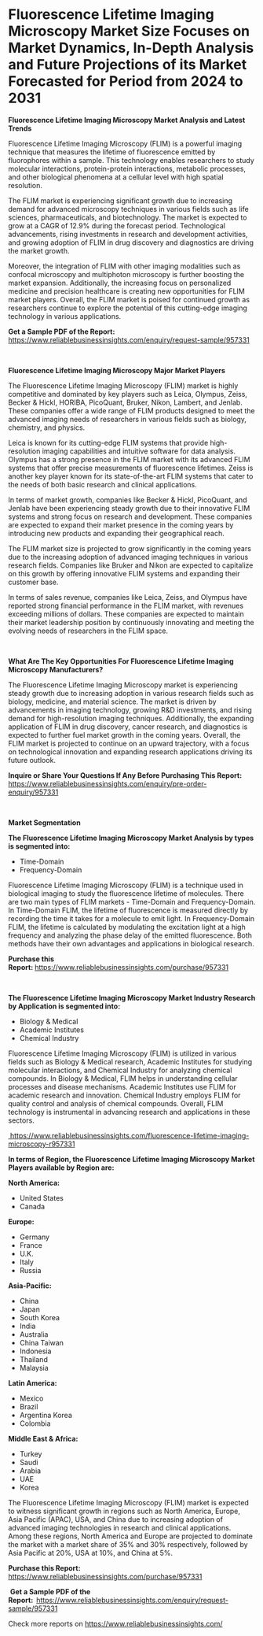 <p><h1>Fluorescence Lifetime Imaging Microscopy Market Size Focuses on Market Dynamics, In-Depth Analysis and Future Projections of its Market Forecasted for Period from 2024 to 2031</h1></p><p><strong>Fluorescence Lifetime Imaging Microscopy Market Analysis and Latest Trends</strong></p>
<p><p>Fluorescence Lifetime Imaging Microscopy (FLIM) is a powerful imaging technique that measures the lifetime of fluorescence emitted by fluorophores within a sample. This technology enables researchers to study molecular interactions, protein-protein interactions, metabolic processes, and other biological phenomena at a cellular level with high spatial resolution. </p><p>The FLIM market is experiencing significant growth due to increasing demand for advanced microscopy techniques in various fields such as life sciences, pharmaceuticals, and biotechnology. The market is expected to grow at a CAGR of 12.9% during the forecast period. Technological advancements, rising investments in research and development activities, and growing adoption of FLIM in drug discovery and diagnostics are driving the market growth. </p><p>Moreover, the integration of FLIM with other imaging modalities such as confocal microscopy and multiphoton microscopy is further boosting the market expansion. Additionally, the increasing focus on personalized medicine and precision healthcare is creating new opportunities for FLIM market players. Overall, the FLIM market is poised for continued growth as researchers continue to explore the potential of this cutting-edge imaging technology in various applications.</p></p>
<p><strong>Get a Sample PDF of the Report:&nbsp;</strong> <a href="https://www.reliablebusinessinsights.com/enquiry/request-sample/957331">https://www.reliablebusinessinsights.com/enquiry/request-sample/957331</a></p>
<p>&nbsp;</p>
<p><strong>Fluorescence Lifetime Imaging Microscopy Major Market Players</strong></p>
<p><p>The Fluorescence Lifetime Imaging Microscopy (FLIM) market is highly competitive and dominated by key players such as Leica, Olympus, Zeiss, Becker & Hickl, HORIBA, PicoQuant, Bruker, Nikon, Lambert, and Jenlab. These companies offer a wide range of FLIM products designed to meet the advanced imaging needs of researchers in various fields such as biology, chemistry, and physics.</p><p>Leica is known for its cutting-edge FLIM systems that provide high-resolution imaging capabilities and intuitive software for data analysis. Olympus has a strong presence in the FLIM market with its advanced FLIM systems that offer precise measurements of fluorescence lifetimes. Zeiss is another key player known for its state-of-the-art FLIM systems that cater to the needs of both basic research and clinical applications.</p><p>In terms of market growth, companies like Becker & Hickl, PicoQuant, and Jenlab have been experiencing steady growth due to their innovative FLIM systems and strong focus on research and development. These companies are expected to expand their market presence in the coming years by introducing new products and expanding their geographical reach.</p><p>The FLIM market size is projected to grow significantly in the coming years due to the increasing adoption of advanced imaging techniques in various research fields. Companies like Bruker and Nikon are expected to capitalize on this growth by offering innovative FLIM systems and expanding their customer base.</p><p>In terms of sales revenue, companies like Leica, Zeiss, and Olympus have reported strong financial performance in the FLIM market, with revenues exceeding millions of dollars. These companies are expected to maintain their market leadership position by continuously innovating and meeting the evolving needs of researchers in the FLIM space.</p></p>
<p>&nbsp;</p>
<p><strong>What Are The Key Opportunities For Fluorescence Lifetime Imaging Microscopy Manufacturers?</strong></p>
<p><p>The Fluorescence Lifetime Imaging Microscopy market is experiencing steady growth due to increasing adoption in various research fields such as biology, medicine, and material science. The market is driven by advancements in imaging technology, growing R&D investments, and rising demand for high-resolution imaging techniques. Additionally, the expanding application of FLIM in drug discovery, cancer research, and diagnostics is expected to further fuel market growth in the coming years. Overall, the FLIM market is projected to continue on an upward trajectory, with a focus on technological innovation and expanding research applications driving its future outlook.</p></p>
<p><strong>Inquire or Share Your Questions If Any Before Purchasing This Report:</strong> <a href="https://www.reliablebusinessinsights.com/enquiry/pre-order-enquiry/957331">https://www.reliablebusinessinsights.com/enquiry/pre-order-enquiry/957331</a></p>
<p>&nbsp;</p>
<p><strong>Market Segmentation</strong></p>
<p><strong>The Fluorescence Lifetime Imaging Microscopy Market Analysis by types is segmented into:</strong></p>
<p><ul><li>Time-Domain</li><li>Frequency-Domain</li></ul></p>
<p><p>Fluorescence Lifetime Imaging Microscopy (FLIM) is a technique used in biological imaging to study the fluorescence lifetime of molecules. There are two main types of FLIM markets - Time-Domain and Frequency-Domain. In Time-Domain FLIM, the lifetime of fluorescence is measured directly by recording the time it takes for a molecule to emit light. In Frequency-Domain FLIM, the lifetime is calculated by modulating the excitation light at a high frequency and analyzing the phase delay of the emitted fluorescence. Both methods have their own advantages and applications in biological research.</p></p>
<p><strong>Purchase this Report:&nbsp;</strong><a href="https://www.reliablebusinessinsights.com/purchase/957331">https://www.reliablebusinessinsights.com/purchase/957331</a></p>
<p>&nbsp;</p>
<p><strong>The Fluorescence Lifetime Imaging Microscopy Market Industry Research by Application is segmented into:</strong></p>
<p><ul><li>Biology & Medical</li><li>Academic Institutes</li><li>Chemical Industry</li></ul></p>
<p><p>Fluorescence Lifetime Imaging Microscopy (FLIM) is utilized in various fields such as Biology & Medical research, Academic Institutes for studying molecular interactions, and Chemical Industry for analyzing chemical compounds. In Biology & Medical, FLIM helps in understanding cellular processes and disease mechanisms. Academic Institutes use FLIM for academic research and innovation. Chemical Industry employs FLIM for quality control and analysis of chemical compounds. Overall, FLIM technology is instrumental in advancing research and applications in these sectors.</p></p>
<p><a href="https://www.reliablebusinessinsights.com/fluorescence-lifetime-imaging-microscopy-r957331">&nbsp;https://www.reliablebusinessinsights.com/fluorescence-lifetime-imaging-microscopy-r957331</a></p>
<p><strong>In terms of Region, the Fluorescence Lifetime Imaging Microscopy Market Players available by Region are:</strong></p>
<p>
    <p> <strong> North America: </strong>
        <ul>
            <li>United States</li>
            <li>Canada</li>
        </ul>
        </p> 
    <p> <strong> Europe: </strong>
        <ul>
            <li>Germany</li>
            <li>France</li>
            <li>U.K.</li>
            <li>Italy</li>
            <li>Russia</li>
        </ul>
        </p> 
    <p> <strong> Asia-Pacific: </strong>
        <ul>
            <li>China</li>
            <li>Japan</li>
            <li>South Korea</li>
            <li>India</li>
            <li>Australia</li>
            <li>China Taiwan</li>
            <li>Indonesia</li>
            <li>Thailand</li>
            <li>Malaysia</li>
        </ul>
        </p> 
    <p> <strong> Latin America: </strong>
        <ul>
            <li>Mexico</li>
            <li>Brazil</li>
            <li>Argentina Korea</li>
            <li>Colombia</li>
        </ul>
        </p> 
    <p> <strong> Middle East & Africa: </strong>
        <ul>
            <li>Turkey</li>
            <li>Saudi</li>
            <li>Arabia</li>
            <li>UAE</li>
            <li>Korea</li>
        </ul>
    </p>
    </p>
<p><p>The Fluorescence Lifetime Imaging Microscopy (FLIM) market is expected to witness significant growth in regions such as North America, Europe, Asia Pacific (APAC), USA, and China due to increasing adoption of advanced imaging technologies in research and clinical applications. Among these regions, North America and Europe are projected to dominate the market with a market share of 35% and 30% respectively, followed by Asia Pacific at 20%, USA at 10%, and China at 5%.</p></p>
<p><strong>Purchase this Report: </strong><a href="https://www.reliablebusinessinsights.com/purchase/957331">https://www.reliablebusinessinsights.com/purchase/957331</a></p>
<p>&nbsp;<strong>Get a Sample PDF of the Report:&nbsp;&nbsp;</strong><a href="https://www.reliablebusinessinsights.com/enquiry/request-sample/957331">https://www.reliablebusinessinsights.com/enquiry/request-sample/957331</a></p>
<p><strong></strong></p>
<p>Check more reports on <a href="https://www.reliablebusinessinsights.com/">https://www.reliablebusinessinsights.com/</a></p>